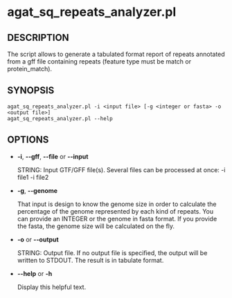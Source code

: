 # agat\_sq\_repeats\_analyzer.pl

## DESCRIPTION

The script allows to generate a tabulated format report of repeats annotated
from a gff file containing repeats (feature type must be match or protein\_match).

## SYNOPSIS

```
agat_sq_repeats_analyzer.pl -i <input file> [-g <integer or fasta> -o <output file>]
agat_sq_repeats_analyzer.pl --help
```

## OPTIONS

- **-i**, **--gff**, **--file** or **--input**

    STRING: Input GTF/GFF file(s). Several files can be processed at once: -i file1 -i file2

- **-g**, **--genome**

    That input is design to know the genome size in order to calculate the percentage of the genome represented by each kind of repeats.
    You can provide an INTEGER or the genome in fasta format. If you provide the fasta, the genome size will be calculated on the fly.

- **-o** or **--output**

    STRING: Output file.  If no output file is specified, the output will be written to STDOUT. The result is in tabulate format.

- **--help** or **-h**

    Display this helpful text.

